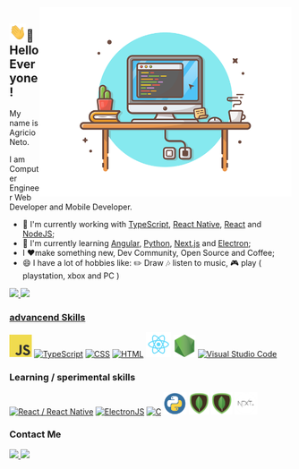 <img align='right' width=450 src="assets/011.png">

## <img src="https://raw.githubusercontent.com/ABSphreak/ABSphreak/master/gifs/Hi.gif" width="30px">🙂 Hello Everyone!

My name is Agricio Neto. 

I am Computer Engineer Web Developer and Mobile Developer.

- 🔭 I'm currently working with [TypeScript](https://www.typescriptlang.org/), [React Native](https://reactnative.dev/), [React](https://reactjs.org/) and [NodeJS](https://nodejs.org/en/);
- 🌱 I'm currently learning [Angular](https://angular.io/), [Python](https://www.python.org/), [Next.js](https://nextjs.org/) and [Electron](https://www.electronjs.org/);
- I ❤️make something new, Dev Community, Open Source and Coffee;
- 😄 I have a lot of hobbies like: :pencil2: Draw 🎶 listen to music, 🎮 play ( playstation, xbox and PC )

<div>
<a href="https://beacons.ai/agricio">
<img height="180em" src="https://github-readme-stats.vercel.app/api?username=agricio&show_icons=true&theme=dark&include_all_commits=true&count_private=true"/>
<img height="180em" src="https://github-readme-stats.vercel.app/api/top-langs/?username=agricio&layout=compact&langs_count=16&theme=dark"/>
</div>

### **advancend Skills**

<a href="https://www.javascript.com/" target="_blank"><img alt="JavaScript" title="JavScript" height="40" src="https://raw.githubusercontent.com/github/explore/80688e429a7d4ef2fca1e82350fe8e3517d3494d/topics/javascript/javascript.png"></a></b>
<a href="https://www.typescriptlang.org/" target="_blank"><img alt="TypeScript" title="TypeScript" height="40" src="https://user-images.githubusercontent.com/38081852/87239831-f8f7b100-c3e9-11ea-92df-5d7c8c4458d2.png"></a></b> 
<a href="https://developer.mozilla.org/en-US/docs/Web/CSS" target="_blank"><img alt="CSS" title="CSS" height="50" src="https://user-images.githubusercontent.com/38081852/87240029-0f067100-c3ec-11ea-8075-74e821ece9c0.png"></a></b>
<a href="https://developer.mozilla.org/en-US/docs/Web/HTML" target="_blank"><img alt="HTML" title="HTML" height="50" src="https://user-images.githubusercontent.com/38081852/87240030-0f9f0780-c3ec-11ea-8370-829ea755b6e9.png"></a></b> 
<a href="https://reactnative.dev/" target="_blank"><img alt="React / React Native" title="React / React Native" height="45" src="https://raw.githubusercontent.com/github/explore/80688e429a7d4ef2fca1e82350fe8e3517d3494d/topics/react/react.png"></a></b>
<a href="https://nodejs.org/en/about/" target="_blank"><img alt="NodeJS" title="NodeJS" height="40" src="https://raw.githubusercontent.com/github/explore/80688e429a7d4ef2fca1e82350fe8e3517d3494d/topics/nodejs/nodejs.png"></a></b>
<a href="https://code.visualstudio.com/" target="_blank"><img alt="Visual Studio Code" title="Visual Studio Code" height="45" src="https://user-images.githubusercontent.com/38081852/87336793-cbf5ec00-c518-11ea-960c-d6ff6aa1b177.png"></a></b>


### **Learning / sperimental skills**

<a href="https://angular.io/" target="_blank"><img alt="React / React Native" title="Angular" height="45" src="https://user-images.githubusercontent.com/38081852/120406321-f0b9a480-c320-11eb-8bb8-6f22e95a8eff.png"></a></b>
<a href="https://www.electronjs.org/" target="_blank"><img alt="ElectronJS" title="ElectronJS" height="40" src="https://user-images.githubusercontent.com/38081852/87337699-3eb39700-c51a-11ea-9702-566c72a887a6.png"></a></b>
<a href="http://www.open-std.org/jtc1/sc22/wg14/" target="_blank"><img alt="C" title="C" height="48" src="https://user-images.githubusercontent.com/38081852/87239904-ab2f7880-c3ea-11ea-8ec9-ed6d29129685.png"></a></b>
<a href="https://www.python.org/" target="_blank"><img alt="Phyton" title="Phyton" height="40" src="https://github.com/agricio/agricio/blob/main/assets/phyton.png"></a></b>
<a href="https://www.mongodb.com/" target="_blank"><img alt="MongoDB" title="MongoDB" height="40" src="https://github.com/agricio/agricio/blob/main/assets/mongo.png"></a></b>
<a href="https://nextjs.org/" target="_blank"><img alt="NextJS" title="NexJS" height="40" src="https://github.com/agricio/agricio/blob/main/assets/mongo.png"></a></b>
<a href="https://www.docker.com/get-started" target="_blank"><img alt="Docker" title="Docker" height="40" src="https://github.com/agricio/agricio/blob/main/assets/nextjs.png"></a></b>


<div>

### Contact Me

<a href="https://www.linkedin.com/in/agr%C3%ADcio-neto-20a62913b/" target="_blank">
<img width=36 src="https://user-images.githubusercontent.com/38081852/86829801-3b786100-c06b-11ea-81de-7c1023d6214a.png">
</a>
<a href="https://www.instagram.com/agricio_neto/" target="_blank">
<img width=36 src="https://user-images.githubusercontent.com/38081852/86829800-3adfca80-c06b-11ea-866a-4b6e716f7ed0.png">
</a>
</div>
